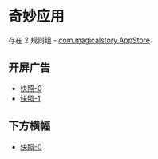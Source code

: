 # 奇妙应用

存在 2 规则组 - [com.magicalstory.AppStore](/src/apps/com.magicalstory.AppStore.ts)

## 开屏广告

- [快照-0](https://i.gkd.li/import/13185745)
- [快照-1](https://i.gkd.li/import/13191546)

## 下方横幅

- [快照-0](https://i.gkd.li/import/13185746)
